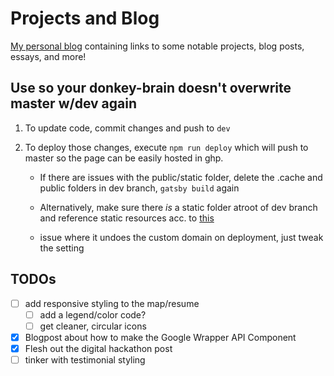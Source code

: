 # Projects and Blog

[My personal blog](https://www.murphyandhislaw.com) containing links to some notable projects, blog posts, essays, and more!

## Use so your donkey-brain doesn't overwrite master w/dev again

1. To update code, commit changes and push to `dev`
2. To deploy those changes, execute `npm run deploy` which will push to master so the page can be easily hosted in ghp.

    - If there are issues with the public/static folder, delete the .cache and public folders in dev branch, `gatsby build` again
    
    - Alternatively, make sure there _is_ a static folder atroot of dev branch and reference static resources acc. to [this](https://www.gatsbyjs.org/docs/static-folder/)

    - issue where it undoes the custom domain on deployment, just tweak the setting 
     
## TODOs
- [ ] add responsive styling to the map/resume
    - [ ] add a legend/color code?
    - [ ] get cleaner, circular icons
- [x] Blogpost about how to make the Google Wrapper API Component
- [x] Flesh out the digital hackathon post
- [ ] tinker with testimonial styling
